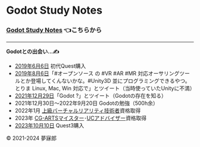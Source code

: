 # Godot Study Notes<a id="TOP"></a>

### [Godot Study Notes](./study_notes.md) 👈こちらから

***

**Godotとの出会い...✍**  
* [2019年6月6日](https://twitter.com/mubirou/status/1136580509096644609) 初代Quest購入
* [2019年8月6日](https://twitter.com/mubirou/status/1158626565040721921)「#オープンソース の #VR #AR #MR 対応オーサリングツールとか登場してくんないかな。#Unity3D 並にプログラミングできるやつ。とりま Linux, Mac, Win 対応で」とツイート（当時使っていたUnityに不満）  
* [2021年12月29日](https://twitter.com/mubirou/status/1476124608093102083)「Godot ?」とツイート（Godotの存在を知る）
* 2021年12月30日～2022年9月20日 Godotの勉強（500h余）
* 2022年1月 [上級バーチャルリアリティ技術者](https://vrsj.org/events/seminar/)資格取得
* 2023年 [CG-ARTSマイスター](https://www.cgarts.or.jp/v1/kentei/meister/)･[UCアドバイザー](https://www.aft.or.jp/pages/feature/uc)資格取得  
* [2023年10月10日](https://twitter.com/mubirou/status/1711699151879282819) Quest3購入 

© 2021-2024 夢寐郎
